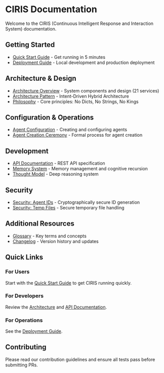 # CIRIS Documentation

Welcome to the CIRIS (Continuous Intelligent Response and Interaction System) documentation.

## Getting Started
- [Quick Start Guide](QUICKSTART.md) - Get running in 5 minutes
- [Deployment Guide](DEPLOYMENT.md) - Local development and production deployment

## Architecture & Design
- [Architecture Overview](ARCHITECTURE.md) - System components and design (21 services)
- [Architecture Pattern](ARCHITECTURE_PATTERN.md) - Intent-Driven Hybrid Architecture
- [Philosophy](PHILOSOPHY.md) - Core principles: No Dicts, No Strings, No Kings

## Configuration & Operations
- [Agent Configuration](AGENT_CONFIGURATION.md) - Creating and configuring agents
- [Agent Creation Ceremony](AGENT_CREATION_CEREMONY.md) - Formal process for agent creation

## Development
- [API Documentation](API_SPEC.md) - REST API specification
- [Memory System](MEMORY.md) - Memory management and cognitive recursion
- [Thought Model](THOUGHT_MODEL.md) - Deep reasoning system

## Security
- [Security: Agent IDs](SECURITY_AGENT_IDS.md) - Cryptographically secure ID generation
- [Security: Temp Files](SECURITY_TEMP_FILES.md) - Secure temporary file handling

## Additional Resources
- [Glossary](GLOSSARY.md) - Key terms and concepts
- [Changelog](../CHANGELOG.md) - Version history and updates

## Quick Links

### For Users
Start with the [Quick Start Guide](QUICKSTART.md) to get CIRIS running quickly.

### For Developers
Review the [Architecture](ARCHITECTURE.md) and [API Documentation](API_SPEC.md).

### For Operations
See the [Deployment Guide](DEPLOYMENT.md).

## Contributing

Please read our contribution guidelines and ensure all tests pass before submitting PRs.
